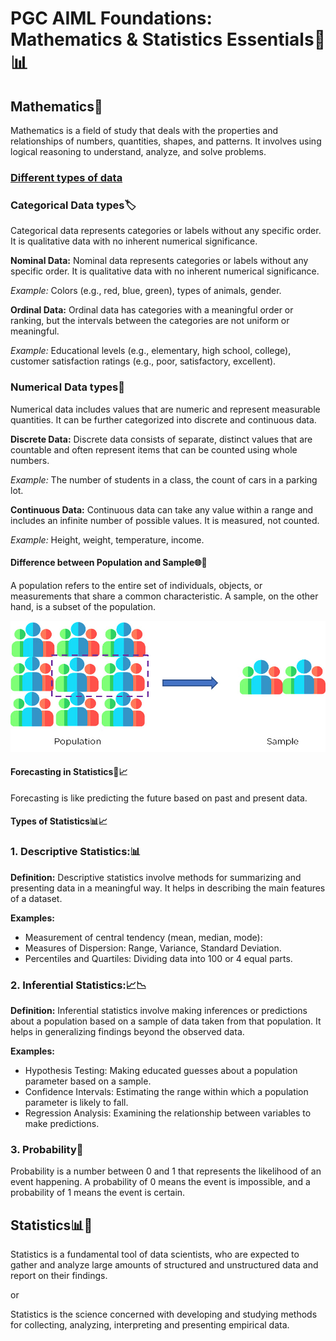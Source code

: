 #  PGC AIML Foundations: Mathematics & Statistics Essentials🚀📊

## Mathematics🧮

Mathematics is a field of study that deals with the properties and relationships of numbers, quantities, shapes, and patterns. It involves using logical reasoning to understand, analyze, and solve problems.


### [Different types of data](https://derangedphysiology.com/main/cicm-primary-exam/required-reading/research-methods-and-statistics/Chapter%203.0.1/different-types-data#:~:text=Numerical%20)

### Categorical Data types🏷️
Categorical data represents categories or labels without any specific order. It is qualitative data with no inherent numerical significance.

**Nominal Data:**
Nominal data represents categories or labels without any specific order. It is qualitative data with no inherent numerical significance.

*Example:* Colors (e.g., red, blue, green), types of animals, gender.

**Ordinal Data:**
Ordinal data has categories with a meaningful order or ranking, but the intervals between the categories are not uniform or meaningful.

*Example:* Educational levels (e.g., elementary, high school, college), customer satisfaction ratings (e.g., poor, satisfactory, excellent).

### Numerical Data types🔢
Numerical data includes values that are numeric and represent measurable quantities. It can be further categorized into discrete and continuous data.

**Discrete Data:**
Discrete data consists of separate, distinct values that are countable and often represent items that can be counted using whole numbers.

*Example:* The number of students in a class, the count of cars in a parking lot.

**Continuous Data:**
Continuous data can take any value within a range and includes an infinite number of possible values. It is measured, not counted.

*Example:* Height, weight, temperature, income.

#### Difference between Population and Sample🌐👥
A population refers to the entire set of individuals, objects, or measurements that share a common characteristic. A sample, on the other hand, is a subset of the population.

![Alt text](image.png)

#### Forecasting in Statistics🔮📈
Forecasting is like predicting the future based on past and present data.

#### Types of Statistics📊📈

### 1. Descriptive Statistics:📊

**Definition:** Descriptive statistics involve methods for summarizing and presenting data in a meaningful way. It helps in describing the main features of a dataset.

**Examples:**
- Measurement of central tendency (mean, median, mode):
- Measures of Dispersion: Range, Variance, Standard Deviation.
- Percentiles and Quartiles: Dividing data into 100 or 4 equal parts.
### 2. Inferential Statistics:📈📉

**Definition:** Inferential statistics involve making inferences or predictions about a population based on a sample of data taken from that population. It helps in generalizing findings beyond the observed data.

**Examples:**

- Hypothesis Testing: Making educated guesses about a population parameter based on a sample.
- Confidence Intervals: Estimating the range within which a population parameter is likely to fall.
- Regression Analysis: Examining the relationship between variables to make predictions.


###  3. Probability🎲
Probability is a number between 0 and 1 that represents the likelihood of an event happening. A probability of 0 means the event is impossible, and a probability of 1 means the event is certain.



##  Statistics📊🎉
Statistics is a fundamental tool of data scientists, who are expected to gather and analyze large amounts of structured and unstructured data and report on their findings.

or

Statistics is the science concerned with developing and studying methods for collecting, analyzing, interpreting and presenting empirical data.
